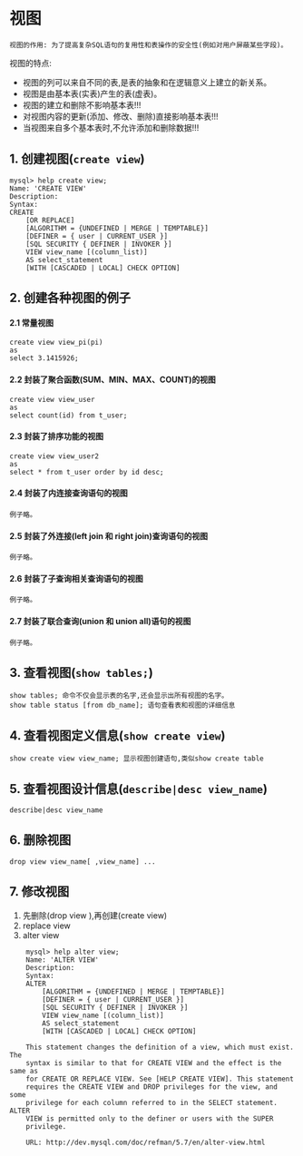 # 视图

    视图的作用: 为了提高复杂SQL语句的复用性和表操作的安全性(例如对用户屏蔽某些字段)。

视图的特点:

- 视图的列可以来自不同的表,是表的抽象和在逻辑意义上建立的新关系。
- 视图是由基本表(实表)产生的表(虚表)。
- 视图的建立和删除不影响基本表!!!
- 对视图内容的更新(添加、修改、删除)直接影响基本表!!!
- 当视图来自多个基本表时,不允许添加和删除数据!!!

## 1. 创建视图(`create view`)

    mysql> help create view;
    Name: 'CREATE VIEW'
    Description:
    Syntax:
    CREATE
        [OR REPLACE]
        [ALGORITHM = {UNDEFINED | MERGE | TEMPTABLE}]
        [DEFINER = { user | CURRENT_USER }]
        [SQL SECURITY { DEFINER | INVOKER }]
        VIEW view_name [(column_list)]
        AS select_statement
        [WITH [CASCADED | LOCAL] CHECK OPTION]

## 2. 创建各种视图的例子

#### 2.1 常量视图

    create view view_pi(pi) 
    as
    select 3.1415926;
    
#### 2.2 封装了聚合函数(SUM、MIN、MAX、COUNT)的视图

    create view view_user
    as 
    select count(id) from t_user;

#### 2.3 封装了排序功能的视图

    create view view_user2 
    as
    select * from t_user order by id desc;
    
#### 2.4 封装了内连接查询语句的视图

    例子略。
    
#### 2.5 封装了外连接(left join 和 right join)查询语句的视图

    例子略。
    
#### 2.6 封装了子查询相关查询语句的视图

    例子略。
    
#### 2.7 封装了联合查询(union 和 union all)语句的视图

    例子略。
    
## 3. 查看视图(`show tables;`)

    show tables; 命令不仅会显示表的名字,还会显示出所有视图的名字。
    show table status [from db_name]; 语句查看表和视图的详细信息
    
## 4. 查看视图定义信息(`show create view`)

    show create view view_name; 显示视图创建语句,类似show create table
    
## 5. 查看视图设计信息(`describe|desc view_name`)

    describe|desc view_name
    
## 6. 删除视图

    drop view view_name[ ,view_name] ...
    
## 7. 修改视图

1. 先删除(drop view ),再创建(create view)
2. replace view 
3. alter view 

```
    mysql> help alter view;
    Name: 'ALTER VIEW'
    Description:
    Syntax:
    ALTER
        [ALGORITHM = {UNDEFINED | MERGE | TEMPTABLE}]
        [DEFINER = { user | CURRENT_USER }]
        [SQL SECURITY { DEFINER | INVOKER }]
        VIEW view_name [(column_list)]
        AS select_statement
        [WITH [CASCADED | LOCAL] CHECK OPTION]
    
    This statement changes the definition of a view, which must exist. The
    syntax is similar to that for CREATE VIEW and the effect is the same as
    for CREATE OR REPLACE VIEW. See [HELP CREATE VIEW]. This statement
    requires the CREATE VIEW and DROP privileges for the view, and some
    privilege for each column referred to in the SELECT statement. ALTER
    VIEW is permitted only to the definer or users with the SUPER
    privilege.
    
    URL: http://dev.mysql.com/doc/refman/5.7/en/alter-view.html
```

